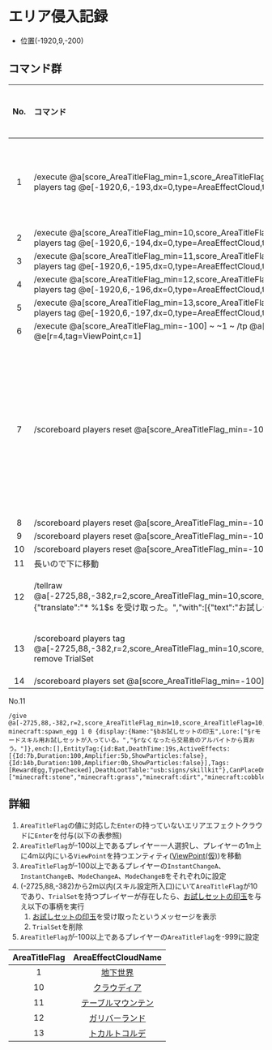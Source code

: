 # エリア侵入記録

- 位置(-1920,9,-200)

## コマンド群

|No.|コマンド|コメント|状態|
|:-:|:-|:-|:-|
|1|/execute @a[score_AreaTitleFlag_min=1,score_AreaTitleFlag=1,c=1] ~ ~ ~ /scoreboard players tag @e[-1920,6,-193,dx=0,type=AreaEffectCloud,tag=!Enter] add Enter|エリア侵入記録|
|2|/execute @a[score_AreaTitleFlag_min=10,score_AreaTitleFlag=10,c=1] ~ ~ ~ /scoreboard players tag @e[-1920,6,-194,dx=0,type=AreaEffectCloud,tag=!Enter] add Enter|
|3|/execute @a[score_AreaTitleFlag_min=11,score_AreaTitleFlag=11,c=1] ~ ~ ~ /scoreboard players tag @e[-1920,6,-195,dx=0,type=AreaEffectCloud,tag=!Enter] add Enter|
|4|/execute @a[score_AreaTitleFlag_min=12,score_AreaTitleFlag=12,c=1] ~ ~ ~ /scoreboard players tag @e[-1920,6,-196,dx=0,type=AreaEffectCloud,tag=!Enter] add Enter|
|5|/execute @a[score_AreaTitleFlag_min=13,score_AreaTitleFlag=13,c=1] ~ ~ ~ /scoreboard players tag @e[-1920,6,-197,dx=0,type=AreaEffectCloud,tag=!Enter] add Enter|
|6|/execute @a[score_AreaTitleFlag_min=-100] ~ ~1 ~ /tp @a[c=1] @e[r=4,tag=ViewPoint,c=1]|
|7|/scoreboard players reset @a[score_AreaTitleFlag_min=-100] InstantChangeA|エリア移動時スキル設定無効化|
|8|/scoreboard players reset @a[score_AreaTitleFlag_min=-100] InstantChangeB|
|9|/scoreboard players reset @a[score_AreaTitleFlag_min=-100] ModeChangeA|
|10|/scoreboard players reset @a[score_AreaTitleFlag_min=-100] ModeChangeB|
|11|長いので下に移動|
|12|/tellraw @a[-2725,88,-382,r=2,score_AreaTitleFlag_min=10,score_AreaTitleFlag=10,tag=TrialSet] {"translate":"* %1\$s を受け取った。","with":[{"text":"お試しセットの印玉","color":"aqua"}]}||条件付き|
|13|/scoreboard players tag @a[-2725,88,-382,r=2,score_AreaTitleFlag_min=10,score_AreaTitleFlag=10,tag=TrialSet] remove TrialSet||条件付き|
|14|/scoreboard players set @a[score_AreaTitleFlag_min=-100] AreaTitleFlag -999|

No.11

```minecraftcommand
/give @a[-2725,88,-382,r=2,score_AreaTitleFlag_min=10,score_AreaTitleFlag=10,tag=TrialSet] minecraft:spawn_egg 1 0 {display:{Name:"§bお試しセットの印玉",Lore:["§rモードスキル用お試しセットが入っている。","§rなくなったら交易島のアルバイトから買おう。"]},ench:[],EntityTag:{id:Bat,DeathTime:19s,ActiveEffects:[{Id:7b,Duration:100,Amplifier:5b,ShowParticles:false},{Id:14b,Duration:100,Amplifier:0b,ShowParticles:false}],Tags:[RewardEgg,TypeChecked],DeathLootTable:"usb:signs/skillkit"},CanPlaceOn:["minecraft:stone","minecraft:grass","minecraft:dirt","minecraft:cobblestone","minecraft:planks","minecraft:sapling","minecraft:bedrock","minecraft:flowing_water","minecraft:water","minecraft:flowing_lava","minecraft:lava","minecraft:sand","minecraft:gravel","minecraft:gold_ore","minecraft:iron_ore","minecraft:coal_ore","minecraft:log","minecraft:leaves","minecraft:sponge","minecraft:glass","minecraft:lapis_ore","minecraft:lapis_block","minecraft:dispenser","minecraft:sandstone","minecraft:noteblock","minecraft:bed","minecraft:golden_rail","minecraft:detector_rail","minecraft:sticky_piston","minecraft:web","minecraft:tallgrass","minecraft:deadbush","minecraft:piston","minecraft:piston_head","minecraft:wool","minecraft:piston_extension","minecraft:yellow_flower","minecraft:red_flower","minecraft:brown_mushroom","minecraft:red_mushroom","minecraft:gold_block","minecraft:iron_block","minecraft:double_stone_slab","minecraft:stone_slab","minecraft:brick_block","minecraft:tnt","minecraft:bookshelf","minecraft:mossy_cobblestone","minecraft:obsidian","minecraft:torch","minecraft:fire","minecraft:mob_spawner","minecraft:oak_stairs","minecraft:chest","minecraft:redstone_wire","minecraft:diamond_ore","minecraft:diamond_block","minecraft:crafting_table","minecraft:wheat","minecraft:farmland","minecraft:furnace","minecraft:lit_furnace","minecraft:standing_sign","minecraft:wooden_door","minecraft:ladder","minecraft:rail","minecraft:stone_stairs","minecraft:wall_sign","minecraft:lever","minecraft:stone_pressure_plate","minecraft:iron_door","minecraft:wooden_pressure_plate","minecraft:redstone_ore","minecraft:lit_redstone_ore","minecraft:unlit_redstone_torch","minecraft:redstone_torch","minecraft:stone_button","minecraft:snow_layer","minecraft:ice","minecraft:snow","minecraft:cactus","minecraft:clay","minecraft:reeds","minecraft:jukebox","minecraft:fence","minecraft:pumpkin","minecraft:netherrack","minecraft:soul_sand","minecraft:glowstone","minecraft:portal","minecraft:lit_pumpkin","minecraft:cake","minecraft:unpowered_repeater","minecraft:powered_repeater","minecraft:stained_glass","minecraft:trapdoor","minecraft:monster_egg","minecraft:stonebrick","minecraft:brown_mushroom_block","minecraft:red_mushroom_block","minecraft:iron_bars","minecraft:glass_pane","minecraft:melon_block","minecraft:pumpkin_stem","minecraft:melon_stem","minecraft:vine","minecraft:fence_gate","minecraft:brick_stairs","minecraft:stone_brick_stairs","minecraft:mycelium","minecraft:waterlily","minecraft:nether_brick","minecraft:nether_brick_fence","minecraft:nether_brick_stairs","minecraft:nether_wart","minecraft:enchanting_table","minecraft:brewing_stand","minecraft:cauldron","minecraft:end_portal","minecraft:end_portal_frame","minecraft:end_stone","minecraft:dragon_egg","minecraft:redstone_lamp","minecraft:lit_redstone_lamp","minecraft:double_wooden_slab","minecraft:wooden_slab","minecraft:cocoa","minecraft:sandstone_stairs","minecraft:emerald_ore","minecraft:ender_chest","minecraft:tripwire_hook","minecraft:tripwire","minecraft:emerald_block","minecraft:spruce_stairs","minecraft:birch_stairs","minecraft:jungle_stairs","minecraft:command_block","minecraft:beacon","minecraft:cobblestone_wall","minecraft:flower_pot","minecraft:carrots","minecraft:potatoes","minecraft:wooden_button","minecraft:skull","minecraft:anvil","minecraft:trapped_chest","minecraft:light_weighted_pressure_plate","minecraft:heavy_weighted_pressure_plate","minecraft:unpowered_comparator","minecraft:powered_comparator","minecraft:daylight_detector","minecraft:redstone_block","minecraft:quartz_ore","minecraft:hopper","minecraft:quartz_block","minecraft:quartz_stairs","minecraft:activator_rail","minecraft:dropper","minecraft:stained_hardened_clay","minecraft:stained_glass_pane","minecraft:leaves2","minecraft:log2","minecraft:acacia_stairs","minecraft:dark_oak_stairs","minecraft:slime","minecraft:barrier","minecraft:iron_trapdoor","minecraft:prismarine","minecraft:sea_lantern","minecraft:hay_block","minecraft:carpet","minecraft:hardened_clay","minecraft:coal_block","minecraft:packed_ice","minecraft:double_plant","minecraft:standing_banner","minecraft:wall_banner","minecraft:daylight_detector_inverted","minecraft:red_sandstone","minecraft:red_sandstone_stairs","minecraft:double_stone_slab2","minecraft:stone_slab2","minecraft:spruce_fence_gate","minecraft:birch_fence_gate","minecraft:jungle_fence_gate","minecraft:dark_oak_fence_gate","minecraft:acacia_fence_gate","minecraft:spruce_fence","minecraft:birch_fence","minecraft:jungle_fence","minecraft:dark_oak_fence","minecraft:acacia_fence","minecraft:spruce_door","minecraft:birch_door","minecraft:jungle_door","minecraft:acacia_door","minecraft:dark_oak_door","minecraft:end_rod","minecraft:chorus_plant","minecraft:chorus_flower","minecraft:purpur_block","minecraft:purpur_pillar","minecraft:purpur_stairs","minecraft:purpur_double_slab","minecraft:purpur_slab","minecraft:end_bricks","minecraft:grass_path","minecraft:end_gateway","minecraft:structure_block"],HideFlags:16}
```

## 詳細

1. `AreaTitleFlag`の値に対応した`Enter`の持っていないエリアエフェクトクラウドに`Enter`を付与(以下の表参照)
2. `AreaTitleFlag`が-100以上であるプレイヤー一人選択し、プレイヤーの1m上に4m以内にいる`ViewPoint`を持つエンティティ([ViewPoint(仮)])を移動
3. `AreaTitleFlag`が-100以上であるプレイヤーの`InstantChangeA`、`InstantChangeB`、`ModeChangeA`、`ModeChangeB`をそれぞれ0に設定
4. (-2725,88,-382)から2m以内(スキル設定所入口)にいて`AreaTitleFlag`が10であり、`TrialSet`を持つプレイヤーが存在したら、[お試しセットの印玉]を与え以下の事柄を実行
   1. [お試しセットの印玉]を受け取ったというメッセージを表示
   2. `TrialSet`を削除
5. `AreaTitleFlag`が-100以上であるプレイヤーの`AreaTitleFlag`を-999に設定

|AreaTitleFlag|AreaEffectCloudName|
|:-:|:-:|
|1|[地下世界]|
|10|[クラウディア]|
|11|[テーブルマウンテン]|
|12|[ガリバーランド]|
|13|[トカルトコルデ]|

[CommonGM]:/entity/TUSB_Analysis_Entity.html
[エンダーマイト]:/entity/TUSB_Analysis_Entity.html
[SystemKeeper]:/entity/TUSB_Analysis_Entity.html
[地下世界]:/entity/TUSB_Analysis_Entity.html
[クラウディア]:/entity/TUSB_Analysis_Entity.html
[テーブルマウンテン]:/entity/TUSB_Analysis_Entity.html
[ガリバーランド]:/entity/TUSB_Analysis_Entity.html
[トカルトコルデ]:/entity/TUSB_Analysis_Entity.html
[お試しセットの印玉]:/entity/TUSB_Analysis_Item.html
[ViewPoint(仮)]:/entity/TUSB_Analysis_Entity.html

[メインクロック開始時にリセットするもの]:/command/rest.html
[初回ログイン時処理]:/command/firstLoginProcessing.html
[ログイン時処理]:/command/loginProcessing.html
[ジョブチェンジ先判定]:/command/jobChangeJudgemnt.html
[ジョブセーブ]:/command/jobSave.html
[ジョブロード]:/command/jobLoad.html
[ステータス表示]:/command/statusDisplay.html
[攻略率表示]:/command/conquerDisplay.html
[ワープ処理ジョブ島・通常世界]:/command/warpProcessing.html
[KeepInventory確認]:/command/keepInventoryCheck.html
[満腹度修正]:/command/satietyFix.html
[経験値取得処理]:/command/expProcessing.html
[レベルアップ処理]:/command/leveliupProcessing.html
[最大HP調整処理]:/command/hpFix.html
[難易度調整]:/command/difficultyAdjustment.html
[島攻略処理]:/command/conquerProcessing.html
[習得スキル取得]:/command/jobChangeJudgement.html
[時計島]:/command/clockIslandProcessing.html
[マクラウェル内部]:/command/insideMcLawell.html
[スコアボードの設定]:/command/setScoreboard.html
[メインクロック処理]:/command/mainclockProcessing.html
[SystemKeeper処理]:/command/systemKeeperProcessing.html
[かまど再設定]:/command/furnaceProcessing.html
[毎tick必ず最初に実行したいコマンド群]:/command/runFirst.html
[エリア侵入記録]:/command/areaRecord.html
